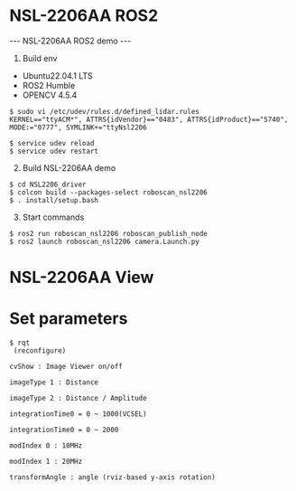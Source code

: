 # NSL-2206AA ROS2
--- NSL-2206AA ROS2 demo ---

1. Build env
 - Ubuntu22.04.1 LTS
 - ROS2 Humble
 - OPENCV 4.5.4

 ```
$ sudo vi /etc/udev/rules.d/defined_lidar.rules
KERNEL=="ttyACM*", ATTRS{idVendor}=="0483", ATTRS{idProduct}=="5740", MODE:="0777", SYMLINK+="ttyNsl2206

$ service udev reload
$ service udev restart
 ```

2. Build NSL-2206AA demo
```
$ cd NSL2206_driver
$ colcon build --packages-select roboscan_nsl2206
$ . install/setup.bash
```
 
3. Start commands
```
$ ros2 run roboscan_nsl2206 roboscan_publish_node
$ ros2 launch roboscan_nsl2206 camera.Launch.py

```

# NSL-2206AA View


# Set parameters
```
$ rqt
 (reconfigure)
```



```
cvShow : Image Viewer on/off

imageType 1 : Distance 

imageType 2 : Distance / Amplitude

integrationTime0 = 0 ~ 1000(VCSEL)

integrationTime0 = 0 ~ 2000

modIndex 0 : 10MHz

modIndex 1 : 20MHz

transformAngle : angle (rviz-based y-axis rotation)
```

 



 
 
 
